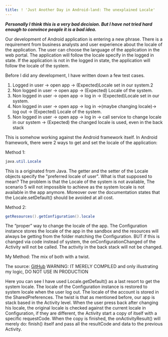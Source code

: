 ```yaml
---
title: ! 'Just Another Day in Android-land: The unexplained Locale'
---
```


***Personally I think this is a very bad decision. But I have not tried hard enough to convince people it is a bad idea.***

Our development of Android application is entering a new phrase. There is a requirement from business analysts and user experience about the locale of the application. The user can choose the language of the application in the web portal. The application will follow the locale specify in the logged in state. If the application is not in the logged in state, the application will follow the locale of the system.

Before I did any development, I have written down a few test cases.

1. Logged in user -> open app -> (Expected)Locale set in our system.2
2. Non logged in user -> open app -> (Expected) Locale of the system.
3. Non logged in user -> open app -> log in -> (Expected)Locale set in our system.
4. Non logged in user -> open app -> log in ->(maybe changing locale)-> log out -> (Expected) Locale of the system.
5. Non logged in user -> open app -> log in -> call service to change locale in our system -> (Expected) the changed locale is used, even in the back stack

This is somehow working against the Android framework itself. In Android framework, there were 2 ways to get and set the locale of the application:

Method 1: 
```java
java.util.Locale
```

This is a originated from Java. The getter and the setter of the Locale objects specify the "preferred locale of user". What is that supposed to mean? The problem is that the Locale of the system is not available, The scenario 5 will not impossible to achieve as the system locale is not available in the app anymore. Moreover over the documentation states that the Locale.setDefault() should be avoided at all cost.

Method 2:
```java
getResources().getConfiguration().locale
```

The “proper” way to change the locale of the app. The Configuration instance stores the locale of the app in the sandbox and the resources will always be getting from the folder matching the Configuration. BUT if this is changed via code instead of system, the onConfigurationChanged of the Activity will not be called. The activity in the back stack will not be changed.

My Method: The mix of both with a twist.

The source: [GitHub](https://github.com/gilbertwat/locale-android-example) WARNING: IT MERELY COMPILED and only illustrating my logic, DO NOT USE IN PRODUCTION

Here you can see I have used Locale.getDefault() as a last resort to get the system locale. The locale of the Configuration instance is restored to system locale when the user log out. The locale of the account is stored in the SharedPreferences. The twist is that as mentioned before, our app is stack based in the Activity level. When the user press back after changing his locale, the original locale is checked against the current locale in Configuration, if they are different, the Activity start a copy of itself with a specific requestCode. When the copy is finished, the onActivityResult() will merely do: finish() itself and pass all the resultCode and data to the previous Activity.
